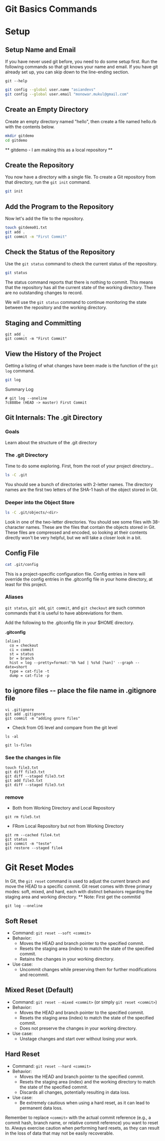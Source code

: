 # Git Basics Commands

# Setup
## Setup Name and Email
If you have never used git before, you need to do some setup first. Run the following commands so that git knows your name and email. If you have git already set up, you can skip down to the line-ending section.
```
git --help
```
```bash
git config --global user.name "asiandevs"
git config --global user.email "monowar.mukul@gmail.com"
```

## Create an Empty Directory
Create an empty directory named "hello", then create a file named hello.rb with the contents below.

```bash
mkdir gitdemo
cd gitdemo
```
** gitdemo - I am making this as a local repository **

## Create the Repository
You now have a directory with a single file. To create a Git repository from that directory, run the `git init` command.

```bash
git init
```

## Add the Program to the Repository
Now let's add the file to the repository.

```bash
touch gitdemo01.txt
git add .
git commit -m "First Commit"
```

## Check the Status of the Repository
Use the `git status` command to check the current status of the repository.

```bash
git status
```

The status command reports that there is nothing to commit. This means that the repository has all the current state of the working directory. There are no outstanding changes to record.

We will use the `git status` command to continue monitoring the state between the repository and the working directory.

## Staging and Committing

```
git add .
git commit -m "First Commit"
```
## View the History of the Project
Getting a listing of what changes have been made is the function of the `git log` command.

```bash
git log
```

Summary Log
```
# git log --oneline
7c888be (HEAD -> master) First Commit
```

## Git Internals: The .git Directory
### Goals
Learn about the structure of the .git directory

### The .git Directory
Time to do some exploring. First, from the root of your project directory…

```bash
ls -C .git
```

You should see a bunch of directories with 2-letter names. The directory names are the first two letters of the SHA-1 hash of the object stored in Git.

### Deeper into the Object Store
```bash
ls -C .git/objects/<dir>
```

Look in one of the two-letter directories. You should see some files with 38-character names. These are the files that contain the objects stored in Git. These files are compressed and encoded, so looking at their contents directly won't be very helpful, but we will take a closer look in a bit.

## Config File
```bash
cat .git/config
```

This is a project-specific configuration file. Config entries in here will override the config entries in the .gitconfig file in your home directory, at least for this project.

### Aliases
`git status`, `git add`, `git commit`, and `git checkout` are such common commands that it is useful to have abbreviations for them.

Add the following to the .gitconfig file in your $HOME directory.

**.gitconfig**
```plaintext
[alias]
  co = checkout
  ci = commit
  st = status
  br = branch
  hist = log --pretty=format:'%h %ad | %s%d [%an]' --graph --date=short
  type = cat-file -t
  dump = cat-file -p
```

## to ignore files -- place the file name in .gitignore file 
```
vi .gitignore
git add .gitignore
git commit -m "adding gnore files"
```
- Check from OS level and compare from the git level
```
ls -al
```
```
git ls-files
```
### See the changes in file 
```
touch file3.txt
git diff file3.txt
git diff --staged file3.txt
git add file3.txt
git diff --staged file3.txt
```
### remove 
- Both from Working Directory and Local Repository
```
git rm file5.txt
```
- FRom Local Repository but not from Working Directory
```
git rm --cached file4.txt
git status
git commit -m "teste"
git restore --staged file4
```

# Git Reset Modes

In Git, the `git reset` command is used to adjust the current branch and move the HEAD to a specific commit. Git reset comes with three primary modes: soft, mixed, and hard, each with distinct behaviors regarding the staging area and working directory.
** Note: First get the commitid

```
git log --oneline
```
## Soft Reset

- Command: `git reset --soft <commit>`
- Behavior:
  - Moves the HEAD and branch pointer to the specified commit.
  - Resets the staging area (index) to match the state of the specified commit.
  - Retains the changes in your working directory.
- Use case:
  - Uncommit changes while preserving them for further modifications and recommit.

## Mixed Reset (Default)

- Command: `git reset --mixed <commit>` (or simply `git reset <commit>`)
- Behavior:
  - Moves the HEAD and branch pointer to the specified commit.
  - Resets the staging area (index) to match the state of the specified commit.
  - Does not preserve the changes in your working directory.
- Use case:
  - Unstage changes and start over without losing your work.

## Hard Reset

- Command: `git reset --hard <commit>`
- Behavior:
  - Moves the HEAD and branch pointer to the specified commit.
  - Resets the staging area (index) and the working directory to match the state of the specified commit.
  - Discards all changes, potentially resulting in data loss.
- Use case:
  - Be extremely cautious when using a hard reset, as it can lead to permanent data loss.

Remember to replace `<commit>` with the actual commit reference (e.g., a commit hash, branch name, or relative commit reference) you want to reset to. Always exercise caution when performing hard resets, as they can result in the loss of data that may not be easily recoverable.
```

